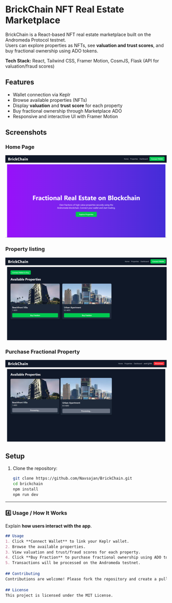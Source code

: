 # BrickChain NFT Real Estate Marketplace

BrickChain is a React-based NFT real estate marketplace built on the Andromeda Protocol testnet.  
Users can explore properties as NFTs, see **valuation and trust scores**, and buy fractional ownership using ADO tokens.  

**Tech Stack:** React, Tailwind CSS, Framer Motion, CosmJS, Flask (API for valuation/fraud scores)
## Features
- Wallet connection via Keplr
- Browse available properties (NFTs)
- Display **valuation** and **trust score** for each property
- Buy fractional ownership through Marketplace ADO
- Responsive and interactive UI with Framer Motion

## Screenshots
### Home Page
![Home Page](screenshots/homepage.png)

### Property listing
![Property](screenshots/property-details.png)

### Purchase Fractional Property
![Buy Fraction](screenshots/buying.png)
## Setup

1. Clone the repository:
   ```bash
   git clone https://github.com/Navsajan/BrickChain.git
   cd brickchain
   npm install
   npm run dev

---

### 4️⃣ Usage / How It Works
Explain **how users interact with the app**.

```markdown
## Usage
1. Click **Connect Wallet** to link your Keplr wallet.
2. Browse the available properties.
3. View valuation and trust/fraud scores for each property.
4. Click **Buy Fraction** to purchase fractional ownership using ADO tokens.
5. Transactions will be processed on the Andromeda testnet.

## Contributing
Contributions are welcome! Please fork the repository and create a pull request.

## License
This project is licensed under the MIT License.
 
